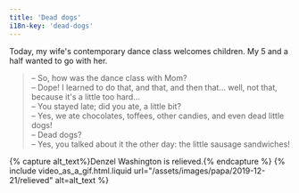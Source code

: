 ```yaml
---
title: 'Dead dogs'
i18n-key: 'dead-dogs'
---
```


Today, my wife's contemporary dance class welcomes children. My 5 and a half
wanted to go with her.

<!-- more -->

> – So, how was the dance class with Mom?  
> – Dope! I learned to do that, and that, and then that... well, not that,
> because it's a little too hard...  
> – You stayed late; did you ate, a little bit?  
> – Yes, we ate chocolates, toffees, other candies, and even dead little dogs!  
> – Dead dogs?  
> – Yes, you talked about it the other day: the little sausage sandwiches!

{% capture alt_text%}Denzel Washington is relieved.{% endcapture %}
{% include video_as_a_gif.html.liquid
url="/assets/images/papa/2019-12-21/relieved"
alt=alt_text
%}

